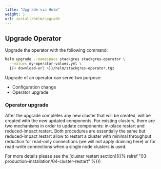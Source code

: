 ```yaml
---
title: "Upgrade via Helm"
weight: 5
url: install/helm/upgrade
---
```


## Upgrade Operator

Upgrade the operator with the following command:

```bash
helm upgrade --namespace stackgres stackgres-operator \
  --values my-operator-values.yml \
  {{< download-url >}}/helm/stackgres-operator.tgz
```

Upgrade of an operator can serve two purpose:

* Configuration change
* Operator upgrade

### Operator upgrade

After the upgrade completes any new cluster that will be created, will be created with the new
 updated components.
For existing clusters, there are two mechanisms in order to update components: in-place restart
 and reduced-impact restart. Both procedures are essentially the same but reduced-impact restart
 allow to restart a cluster with minimal throughput reduction for read-only connections (we will
 not apply draining here) or for read-write connections when a single node clusters is used.

For more details please see the [cluster restart section]({{% relref "03-production-installation/04-cluster-restart" %}})
